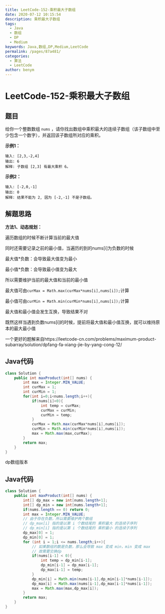 ```yaml
---
title: LeetCode-152-乘积最大子数组
date: 2020-07-12 10:15:54
description: 乘积最大子数组
tags: 
  - Java
  - 数组
  - DP
  - Medium
keywords: Java,数组,DP,Medium,LeetCode
permalink: /pages/87a481/
categories: 
  - 算法
  - LeetCode
author: benym
---
```


# LeetCode-152-乘积最大子数组

## 题目

给你一个整数数组 `nums` ，请你找出数组中乘积最大的连续子数组（该子数组中至少包含一个数字），并返回该子数组所对应的乘积。



**示例1：**

```
输入: [2,3,-2,4]
输出: 6
解释: 子数组 [2,3] 有最大乘积 6。
```

**示例2：**

```
输入: [-2,0,-1]
输出: 0
解释: 结果不能为 2, 因为 [-2,-1] 不是子数组。
```

## 解题思路

**方法1、动态规划：**

遍历数组的时候不断计算当前的最大值

同时还需要记录之前的最小值，当遍历的到的nums[i]为负数的时候

最大值*负数：会导致最大值变为最小

最小值*负数：会导致最小值变为最大

所以需要维护当前的最大值和当前的最小值

最大值可由`curMax = Math.max(curMax*nums[i],nums[i]);`计算

最小值可由`curMin = Math.min(curMin*nums[i],nums[i]);`计算

最大值和最小值会发生互换，导致结果不对

既然这样当遇到负数nums[i]的时候，提前将最大值和最小值互换，就可以维持原本的最大最小值

一个更好的题解来自https://leetcode-cn.com/problems/maximum-product-subarray/solution/dpfang-fa-xiang-jie-by-yang-cong-12/

## Java代码


```java
class Solution {
    public int maxProduct(int[] nums) {
        int max = Integer.MIN_VALUE;
        int curMax = 1;
        int curMin = 1;
        for(int i=0;i<nums.length;i++){
            if(nums[i]<0){
                int temp = curMax;
                curMax = curMin;
                curMin = temp;
            }
            curMax = Math.max(curMax*nums[i],nums[i]);
            curMin = Math.min(curMin*nums[i],nums[i]);
            max = Math.max(max,curMax);
        }
        return max;
    }
}
```

dp数组版本

## Java代码

```java
class Solution {
    public int maxProduct(int[] nums) {
        int[] dp_max = new int[nums.length+1];
        int[] dp_min = new int[nums.length+1];
        if(nums.length == 0) return 0;
        int max = Integer.MIN_VALUE;
        // 由于存在负数，所以需要维护两个数组
        // dp_max[i] 指的是以第 i 个数结尾的 乘积最大 的连续子序列
        // dp_min[i] 指的是以第 i 个数结尾的 乘积最小 的连续子序列
        dp_max[0] = 1;
        dp_min[0] = 1;
        for (int i = 1;i <= nums.length;i++){
            // 如果数组的数是负数，那么会导致 max 变成 min，min 变成 max
            // 故需要交换dp 
            if(nums[i-1] < 0){
                int temp = dp_min[i-1];
                dp_min[i-1] = dp_max[i-1];
                dp_max[i-1] = temp;
            }
            dp_min[i] = Math.min(nums[i-1],dp_min[i-1]*nums[i-1]);
            dp_max[i] = Math.max(nums[i-1],dp_max[i-1]*nums[i-1]);
            max = Math.max(max,dp_max[i]);
        }
        return max;
    }
}
```
